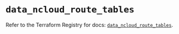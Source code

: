 # `data_ncloud_route_tables`

Refer to the Terraform Registry for docs: [`data_ncloud_route_tables`](https://registry.terraform.io/providers/navercloudplatform/ncloud/4.0.4/docs/data-sources/route_tables).
